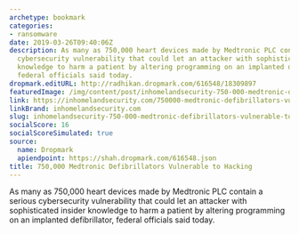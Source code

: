 ```yaml
---
archetype: bookmark
categories:
- ransomware
date: 2019-03-26T09:40:06Z
description: As many as 750,000 heart devices made by Medtronic PLC contain a serious
  cybersecurity vulnerability that could let an attacker with sophisticated insider
  knowledge to harm a patient by altering programming on an implanted defibrillator,
  federal officials said today.
dropmark.editURL: http://radhikan.dropmark.com/616548/18309897
featuredImage: /img/content/post/inhomelandsecurity-750-000-medtronic-defibrillators-vulnerable-to-hacking.jpeg
link: https://inhomelandsecurity.com/750000-medtronic-defibrillators-vulnerable-to-hacking/
linkBrand: inhomelandsecurity.com
slug: inhomelandsecurity-750-000-medtronic-defibrillators-vulnerable-to-hacking
socialScore: 16
socialScoreSimulated: true
source:
  name: Dropmark
  apiendpoint: https://shah.dropmark.com/616548.json
title: 750,000 Medtronic Defibrillators Vulnerable to Hacking
---
```

As many as 750,000 heart devices made by Medtronic PLC contain a serious cybersecurity vulnerability that could let an attacker with sophisticated insider knowledge to harm a patient by altering programming on an implanted defibrillator, federal officials said today.